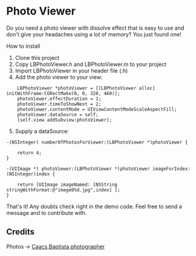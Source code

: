 Photo Viewer
============

Do you need a photo viewer with dissolve effect that is easy to use and don't give your headaches using a lot of memory? You just found one!

How to install

1.	Clone this project
2.	Copy LBPhotoViewer.h and LBPhotoViewer.m to your project
3.	Import LBPhotoViewer in your header file (.h)
4.	Add the photo viewer to your view:
```objc
	LBPhotoViewer *photoViewer = [[LBPhotoViewer alloc] initWithFrame:CGRectMake(0, 0, 320, 460)];
	photoViewer.effectDuration = 1;
	photoViewer.timeToShowNext = 2;
	photoViewer.contentMode = UIViewContentModeScaleAspectFill;
	photoViewer.dataSource = self;
	[self.view addSubview:photoViewer];
```
5.	Supply a dataSource:

```objc
-(NSInteger) numberOfPhotosForViewer:(LBPhotoViewer *)photoViewer {

	return 4;
}

-(UIImage *) photoViewer:(LBPhotoViewer *)photoViewer imageForIndex:(NSInteger)index {

	return [UIImage imageNamed: [NSString stringWithFormat:@"image0%d.jpg",index] ];  
}
```
		
That's it!
Any doubts check right in the demo code. Feel free to send a message and to contribute with.

Credits
-------------

Photos -> [Caacs Baptista photographer](https://www.facebook.com/media/set/?set=a.255250534496865.65286.100000357615433&type=3)
